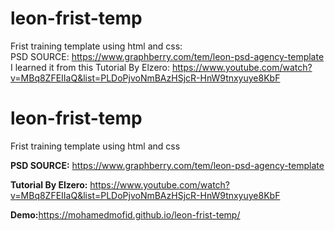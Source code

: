 # leon-frist-temp
Frist training template using html and css:
<br>
PSD SOURCE: https://www.graphberry.com/tem/leon-psd-agency-template
<br>
I learned it from this Tutorial By Elzero: https://www.youtube.com/watch?v=MBq8ZFEIIaQ&list=PLDoPjvoNmBAzHSjcR-HnW9tnxyuye8KbF
# leon-frist-temp
Frist training template using html and css<br>

<b>PSD SOURCE:</b> https://www.graphberry.com/tem/leon-psd-agency-template <br>

<b>Tutorial By Elzero:</b> https://www.youtube.com/watch?v=MBq8ZFEIIaQ&list=PLDoPjvoNmBAzHSjcR-HnW9tnxyuye8KbF<br>

<b>Demo:</b>https://mohamedmofid.github.io/leon-frist-temp/
